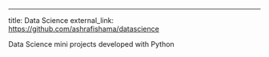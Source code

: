 ---
title: Data Science
external_link: https://github.com/ashrafishama/datascience

Data Science mini projects developed with Python

<!--more-->
